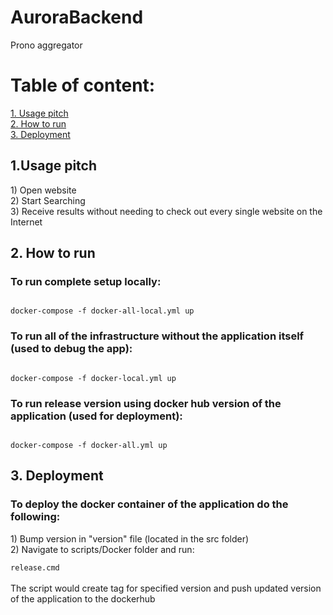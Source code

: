 # AuroraBackend

Prono aggregator

# Table of content:
<a href="#1">1. Usage pitch</a></br>
<a href="#2">2. How to run</a></br>
<a href="#2">3. Deployment</a></br>

<h2 id="1">1.Usage pitch</h2>
1) Open website</br>
2) Start Searching</br>
3) Receive results without needing to check out every single website on the Internet</br>
<h2 id="2">2. How to run</h2>
<h3>To run complete setup locally: </h3>
<code>
docker-compose -f docker-all-local.yml up
</code>
<h3>To run all of the infrastructure without the application itself (used to debug the app): </h3>
<code>
docker-compose -f docker-local.yml up
</code>
<h3>To run release version using docker hub version of the application (used for deployment): </h3>
<code>
docker-compose -f docker-all.yml up
</code>
<h2 id="3">3. Deployment</h2>
<h3>To deploy the docker container of the application do the following: </h3>
1) Bump version in "version" file (located in the src folder) </br>
2) Navigate to scripts/Docker folder and run: </br>
<code>
release.cmd
</code></br>
The script would create tag for specified version and push updated version of the application to the dockerhub
